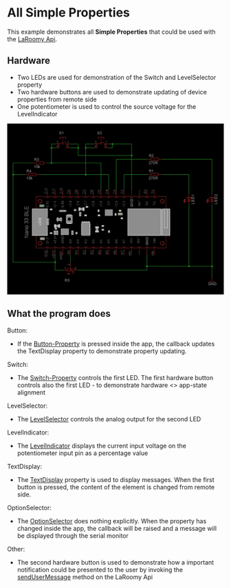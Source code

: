 # All Simple Properties

This example demonstrates all **Simple Properties** that could be used with the [LaRoomy Api](https://api.laroomy.com/).

## Hardware

- Two LEDs are used for demonstration of the Switch and LevelSelector property
- Two hardware buttons are used to demonstrate updating of device properties from remote side
- One potentiometer is used to control the source voltage for the LevelIndicator

![Test Circuit](Schematic_AllSimpleProperties_Nano33Ble.png)

## What the program does

Button:
- If the [Button-Property](https://api.laroomy.com/p/property-classes.html#laroomyApiRefMIDButton) is pressed inside the app, the callback updates the TextDisplay property to demonstrate property updating.

Switch:
- The [Switch-Property](https://api.laroomy.com/p/property-classes.html#laroomyApiRefMIDSwitch) controls the first LED. The first hardware button controls also the first LED - to demonstrate hardware <> app-state alignment

LevelSelector:
- The [LevelSelector](https://api.laroomy.com/p/property-classes.html#laroomyApiRefMIDLevelSel) controls the analog output for the second LED

LevelIndicator:
- The [LevelIndicator](https://api.laroomy.com/p/property-classes.html#laroomyApiRefMIDLevelInd) displays the current input voltage on the potentiometer input pin as a percentage value

TextDisplay:
- The [TextDisplay](https://api.laroomy.com/p/property-classes.html#laroomyApiRefMIDTextDP) property is used to display messages. When the first button is pressed, the content of the element is changed from remote side. 

OptionSelector:
- The [OptionSelector](https://api.laroomy.com/p/property-classes.html#laroomyApiRefMIDOptionSel) does nothing explicitly. When the property has changed inside the app, the callback will be raised and a message will be displayed through the serial monitor

Other:
- The second hardware button is used to demonstrate how a important notification could be presented to the user by invoking the [sendUserMessage](https://api.laroomy.com/p/laroomy-api-class.html#laroomyApiRefMSendUserMsg) method on the LaRoomy Api


